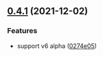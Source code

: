 ## [0.4.1](https://github.com/jquense/react-docgen-styled-resolver/compare/v0.4.0...v0.4.1) (2021-12-02)


### Features

* support v6 alpha ([0274e05](https://github.com/jquense/react-docgen-styled-resolver/commit/0274e05064330563a8443a33ad0276705ca66192))





